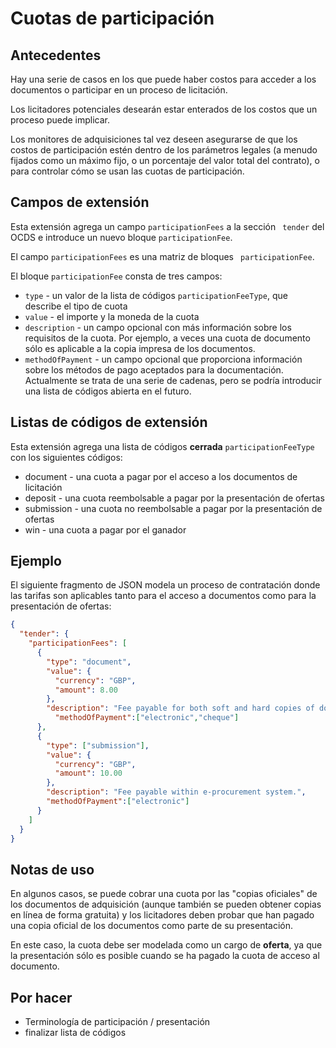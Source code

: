 # Cuotas de participación

## Antecedentes

Hay una serie de casos en los que puede haber costos para acceder a los documentos o participar en un proceso de licitación.

Los licitadores potenciales desearán estar enterados de los costos que un proceso puede implicar.

Los monitores de adquisiciones tal vez deseen asegurarse de que los costos de participación estén dentro de los parámetros legales (a menudo fijados como un máximo fijo, o un porcentaje del valor total del contrato), o para controlar cómo se usan las cuotas de participación.

## Campos de extensión

Esta extensión agrega un campo `participationFees` a la sección ` tender` del OCDS e introduce un nuevo bloque `participationFee`.

El campo `participationFees` es una matriz de bloques ` participationFee`.

El bloque `participationFee` consta de tres campos:

- `type` - un valor de la lista de códigos `participationFeeType`, que describe el tipo de cuota
- `value` - el importe y la moneda de la cuota
- `description` - un campo opcional con más información sobre los requisitos de la cuota. Por ejemplo, a veces una cuota de documento sólo es aplicable a la copia impresa de los documentos.
- `methodOfPayment` - un campo opcional que proporciona información sobre los métodos de pago aceptados para la documentación. Actualmente se trata de una serie de cadenas, pero se podría introducir una lista de códigos abierta en el futuro.

## Listas de códigos de extensión

Esta extensión agrega una lista de códigos **cerrada** `participationFeeType` con los siguientes códigos:

- document - una cuota a pagar por el acceso a los documentos de licitación
- deposit - una cuota reembolsable a pagar por la presentación de ofertas
- submission - una cuota no reembolsable a pagar por la presentación de ofertas
- win - una cuota a pagar por el ganador

## Ejemplo

El siguiente fragmento de JSON modela un proceso de contratación donde las tarifas son aplicables tanto para el acceso a documentos como para la presentación de ofertas:

```JSON
{
  "tender": {
    "participationFees": [
      {
        "type": "document",
        "value": {
          "currency": "GBP",
          "amount": 8.00
        },
        "description": "Fee payable for both soft and hard copies of documents.",
          "methodOfPayment":["electronic","cheque"]
      },
      {
        "type": ["submission"],
        "value": {
          "currency": "GBP",
          "amount": 10.00
        },
        "description": "Fee payable within e-procurement system.",
        "methodOfPayment":["electronic"]
      }
    ]
  }
}
```

## Notas de uso

En algunos casos, se puede cobrar una cuota por las "copias oficiales" de los documentos de adquisición (aunque también se pueden obtener copias en línea de forma gratuita) y los licitadores deben probar que han pagado una copia oficial de los documentos como parte de su presentación.

En este caso, la cuota debe ser modelada como un cargo de **oferta**, ya que la presentación sólo es posible cuando se ha pagado la cuota de acceso al documento.

## Por hacer

- Terminología de participación / presentación
- finalizar lista de códigos
